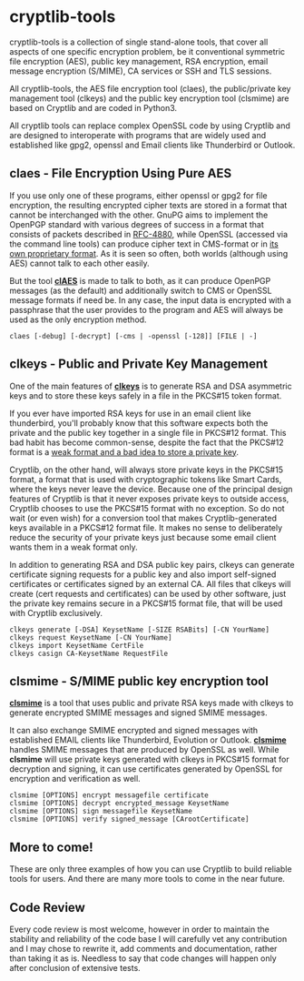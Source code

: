 # cryptlib-tools
 cryptlib-tools is a collection of single stand-alone tools, that cover all aspects
 of one specific encryption problem, be it conventional symmetric file encryption (AES),
 public key management, RSA encryption, email message encryption (S/MIME),
 CA services or SSH and TLS sessions.
 
 All cryptlib-tools, the AES file encryption tool (claes), the public/private key management
 tool (clkeys) and the public key encryption tool (clsmime) are based on Cryptlib and are
 coded in Python3.

 All cryptlib tools can replace complex OpenSSL code by using Cryptlib and are designed
 to interoperate with programs that are widely used and established like gpg2, openssl
 and Email clients like Thunderbird or Outlook.

 ## claes - File Encryption Using Pure AES
 
If you use only one of these programs, either openssl or gpg2 for file encryption, 
the resulting encrypted cipher texts are stored in a format that cannot be interchanged with the other. 
GnuPG aims to implement the OpenPGP standard with
various degrees of success in a format that consists of packets described in 
<a href="https://datatracker.ietf.org/doc/html/rfc4880">RFC-4880</a>, 
while OpenSSL (accessed via the command line tools) can produce cipher text in CMS-format or in 
<a href="https://www.openssl.org/docs/man1.1.1/man1/enc.html">its own proprietary format</a>. 
As it is seen so often, both worlds (although using AES) cannot talk to each other easily.

But the tool <a href="https://senderek.ie/cryptlib/tools/claes"><b>clAES</b></a> is made to talk to both,
as it can produce OpenPGP messages (as the default) and additionally
switch to CMS or OpenSSL message formats if need be. 
In any case, the input data is encrypted with a passphrase that the user provides to the program
and AES will always be used as the only encryption method.

```
claes [-debug] [-decrypt] [-cms | -openssl [-128]] [FILE | -]
```
## clkeys - Public and Private Key Management

One of the main features of <a href="https://senderek.ie/cryptlib/tools/clkeys"><b>clkeys</b></a> is to
generate RSA and DSA asymmetric keys and to store these keys safely in a file in the PKCS#15 token format.

If you ever have imported RSA keys for use in an email client like thunderbird, you'll probably
know that this software expects both the private and the public key together in a single file
in PKCS#12 format. This bad habit has become common-sense, despite the fact that the PKCS#12
format is a <a href="https://www.usenix.org/legacy/event/sec02/full_papers/gutmann/gutmann.pdf">
weak format and a bad idea to store a private key</a>.

Cryptlib, on the other hand, will always store private keys in the PKCS#15 format, a format that is
used with cryptographic tokens like Smart Cards, where the keys never leave the device.
Because one of the principal design features of Cryptlib is that it never exposes private keys to outside
access, Cryptlib chooses to use the PKCS#15 format with no exception. 
So do not wait (or even wish) for a conversion tool that makes Cryptlib-generated keys available in
a PKCS#12 format file. It makes no sense to deliberately reduce the security of your private keys 
just because some email client wants them in a weak format only.

In addition to generating RSA and DSA public key pairs, clkeys can generate certificate signing requests
for a public key and also import self-signed certificates or certificates signed by an external CA.
All files that clkeys will create (cert requests and certificates) can be used by other software,
just the private key remains secure in a PKCS#15 format file, that will be used with Cryptlib exclusively.

```
clkeys generate [-DSA] KeysetName [-SIZE RSABits] [-CN YourName]
clkeys request KeysetName [-CN YourName]
clkeys import KeysetName CertFile
clkeys casign CA-KeysetName RequestFile
```

## clsmime - S/MIME public key encryption tool

<a href="https://senderek.ie/cryptlib/tools/clsmime"><b>clsmime</b></a> is a tool that uses public and 
private RSA keys made with clkeys to generate encrypted SMIME messages and signed SMIME messages. 

It can also exchange SMIME encrypted and signed messages with established EMAIL clients like Thunderbird, Evolution or Outlook. 
<a href="https://senderek.ie/cryptlib/tools/clsmime"><b>clsmime</b></a> handles SMIME messages
that are produced by OpenSSL as well. While <b>clsmime</b> will use private keys generated with clkeys in PKCS#15
format for decryption and signing, it can use certificates generated by OpenSSL for encryption and
verification as well.

```
clsmime [OPTIONS] encrypt messagefile certificate
clsmime [OPTIONS] decrypt encrypted_message KeysetName
clsmime [OPTIONS] sign messagefile KeysetName
clsmime [OPTIONS] verify signed_message [CArootCertificate]
```
## More to come!

These are only three examples of how you can use Cryptlib to build reliable tools for users.
And there are many more tools to come in the near future.

## Code Review

Every code review is most welcome, however in order to maintain the stability and reliability of the code base I will carefully vet any contribution
and I may chose to rewrite it, add comments and documentation, rather than taking it as is. Needless to say that code changes will happen only after
conclusion of extensive tests.
